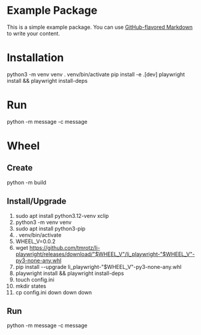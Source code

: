 # Example Package

This is a simple example package. You can use
[GitHub-flavored Markdown](https://guides.github.com/features/mastering-markdown/)
to write your content.


# Installation
python3 -m venv venv
. venv/bin/activate
pip install -e .[dev]
playwright install && playwright install-deps

# Run
python -m message -c message

# Wheel
## Create
python -m build

## Install/Upgrade
1. sudo apt install python3.12-venv xclip
1. python3 -m venv venv
1. sudo apt install python3-pip
1. . venv/bin/activate
1. WHEEL_V=0.0.2
1. wget https://github.com/tmrotz/li-playwright/releases/download/"$WHEEL_V"/li_playwright-"$WHEEL_V"-py3-none-any.whl
1. pip install --upgrade li_playwright-"$WHEEL_V"-py3-none-any.whl
1. playwright install && playwright install-deps
1. touch config.ini
1. mkdir states
1. cp config.ini down down down

## Run
python -m message -c message
